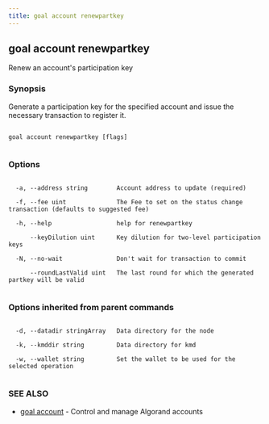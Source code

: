 ```yaml
---
title: goal account renewpartkey
---
```


## goal account renewpartkey



Renew an account's participation key



### Synopsis



Generate a participation key for the specified account and issue the necessary transaction to register it.




```

goal account renewpartkey [flags]


```



### Options




```

  -a, --address string        Account address to update (required)

  -f, --fee uint              The Fee to set on the status change transaction (defaults to suggested fee)

  -h, --help                  help for renewpartkey

      --keyDilution uint      Key dilution for two-level participation keys

  -N, --no-wait               Don't wait for transaction to commit

      --roundLastValid uint   The last round for which the generated partkey will be valid


```



### Options inherited from parent commands




```

  -d, --datadir stringArray   Data directory for the node

  -k, --kmddir string         Data directory for kmd

  -w, --wallet string         Set the wallet to be used for the selected operation


```



### SEE ALSO



* [goal account](../../account/account/)	 - Control and manage Algorand accounts



